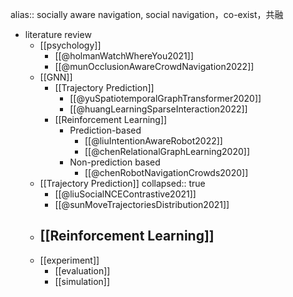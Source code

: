 alias:: socially aware navigation, social navigation，co-exist，共融

- literature review
	- [[psychology]]
		- [[@holmanWatchWhereYou2021]]
		- [[@munOcclusionAwareCrowdNavigation2022]]
	- [[GNN]]
		- [[Trajectory Prediction]]
			- [[@yuSpatiotemporalGraphTransformer2020]]
			- [[@huangLearningSparseInteraction2022]]
		- [[Reinforcement Learning]]
			- Prediction-based
				- [[@liuIntentionAwareRobot2022]]
				- [[@chenRelationalGraphLearning2020]]
			- Non-prediction based
				- [[@chenRobotNavigationCrowds2020]]
	- [[Trajectory Prediction]]
	  collapsed:: true
		- [[@liuSocialNCEContrastive2021]]
		- [[@sunMoveTrajectoriesDistribution2021]]
	- [[Reinforcement Learning]]
		-
	- [[experiment]]
		- [[evaluation]]
		- [[simulation]]